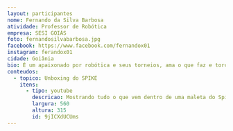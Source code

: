```yaml
---
layout: participantes
nome: Fernando da Silva Barbosa
atividade: Professor de Robótica
empresa: SESI GOIÁS 
foto: fernandosilvabarbosa.jpg
facebook: https://www.facebook.com/fernandox01
instagram: ferandox01
cidade: Goiânia
bio: É um apaixonado por robótica e seus torneios, ama o que faz e torce pro Goiás.
conteudos:
  - topico: Unboxing do SPIKE
    itens: 
      - tipo: youtube
        descricao: Mostrando tudo o que vem dentro de uma maleta do Spike Prime. Também algumas diferenças da maleta do Spike em relação ao EV3.
        largura: 560
        altura: 315
        id: 9jICXdUCUms
---
```

